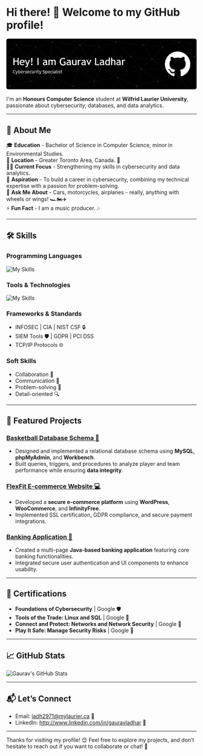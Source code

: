 # Hi there! 👋 Welcome to my GitHub profile!

![Banner](header.png)

I'm an **Honours Computer Science** student at **Wilfrid Laurier University**, passionate about cybersecurity, databases, and data analytics.

---

## 🚀 About Me

🎓 **Education** - Bachelor of Science in Computer Science, minor in Environmental Studies.  
📍 **Location** - Greater Toronto Area, Canada. 🍁  
👨‍💻 **Current Focus** - Strengthening my skills in cybersecurity and data analytics.  
💼 **Aspiration** - To build a career in cybersecurity, combining my technical expertise with a passion for problem-solving.                 
💬 **Ask Me About** - Cars, motorcycles, airplanes - really, anything with wheels or wings! 🏎🏍✈                           
⚡ **Fun Fact** - I am a music producer. 🎶

---

## 🛠️ Skills

### **Programming Languages**

![My Skills](https://skillicons.dev/icons?i=python,java,c,cpp,r)

### **Tools & Technologies**

![My Skills](https://go-skill-icons.vercel.app/api/icons?i=linux,bash,mariadb,mysql,wordpress,php,eclipse,arduino,excel,word&perline=5)

### **Frameworks & Standards**
- INFOSEC | CIA | NIST CSF 🔒
- SIEM Tools 🛡️ | GDPR | PCI DSS
- TCP/IP Protocols 🌐

### **Soft Skills**
- Collaboration 🤝
- Communication 📣
- Problem-solving 🧩
- Detail-oriented 🔍

---

## 🌟 Featured Projects

### [Basketball Database Schema 🏀](https://github.com/GauravLadhar/Basketball-Database-Schema)
- Designed and implemented a relational database schema using **MySQL**, **phpMyAdmin**, and **Workbench**.
- Built queries, triggers, and procedures to analyze player and team performance while ensuring **data integrity**.

### [FlexFit E-commerce Website 💻](https://github.com/GauravLadhar/FlexFit)
- Developed a **secure e-commerce platform** using **WordPress**, **WooCommerce**, and **InfinityFree**.
- Implemented SSL certification, GDPR compliance, and secure payment integrations.

### [Banking Application 🏦](https://github.com/GauravLadhar/Banking-Application.git)
- Created a multi-page **Java-based banking application** featuring core banking functionalities.
- Integrated secure user authentication and UI components to enhance usability.

---

## 📜 Certifications
- **Foundations of Cybersecurity** | Google 🛡️
- **Tools of the Trade: Linux and SQL** | Google 🐧
- **Connect and Protect: Networks and Network Security** | Google 🔐
- **Play It Safe: Manage Security Risks** | Google 🦺 

---

## 📈 GitHub Stats
![Gaurav's GitHub Stats](https://github-readme-stats.vercel.app/api?username=GauravLadhar&show_icons=true&theme=radical)

---

## 📬 Let’s Connect
- Email: ladh2971@mylaurier.ca 📧
- LinkedIn: http://www.linkedin.com/in/gauravladhar 🔗

---

Thanks for visiting my profile! 😊 Feel free to explore my projects, and don’t hesitate to reach out if you want to collaborate or chat! 💬
